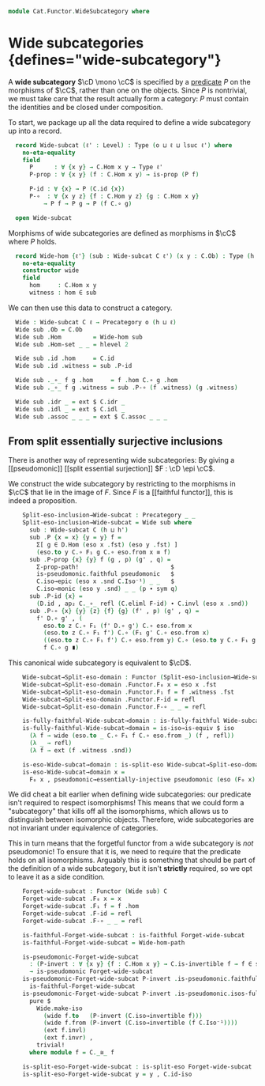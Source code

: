 <!--
```agda
open import Cat.Functor.Properties
open import Cat.Prelude

import Cat.Reasoning
```
-->

```agda
module Cat.Functor.WideSubcategory where
```

<!--
```agda
module _ {o ℓ} (C : Precategory o ℓ) where
  private module C = Cat.Reasoning C
```
-->

# Wide subcategories {defines="wide-subcategory"}

A **wide subcategory** $\cD \mono \cC$ is specified by a [predicate] $P$
on the morphisms of $\cC$, rather than one on the objects. Since $P$ is
nontrivial, we must take care that the result actually form a category:
$P$ must contain the identities and be closed under composition.

[predicate]: 1Lab.HLevel.html#is-prop

To start, we package up all the data required to define a wide
subcategory up into a record.

```agda
  record Wide-subcat (ℓ' : Level) : Type (o ⊔ ℓ ⊔ lsuc ℓ') where
    no-eta-equality
    field
      P      : ∀ {x y} → C.Hom x y → Type ℓ'
      P-prop : ∀ {x y} (f : C.Hom x y) → is-prop (P f)

      P-id : ∀ {x} → P (C.id {x})
      P-∘  : ∀ {x y z} {f : C.Hom y z} {g : C.Hom x y}
          → P f → P g → P (f C.∘ g)

  open Wide-subcat
```

Morphisms of wide subcategories are defined as morphisms in $\cC$ where
$P$ holds.

<!--
```agda
instance
  Membership-wide-subcat
    : ∀ {o ℓ ℓ'} {C : Precategory o ℓ} {x y}
    → Membership (C .Precategory.Hom x y) (Wide-subcat C ℓ') ℓ'
  Membership-wide-subcat = record { _∈_ = λ f W → Wide-subcat.P W f }

module _ {o h} {C : Precategory o h} where
  private
    module C = Cat.Reasoning C
    variable ℓ : Level

  open Precategory
  open Wide-subcat
```
-->

```agda
  record Wide-hom {ℓ'} (sub : Wide-subcat C ℓ') (x y : C.Ob) : Type (h ⊔ ℓ') where
    no-eta-equality
    constructor wide
    field
      hom     : C.Hom x y
      witness : hom ∈ sub
```

<!--
```agda
  open Wide-hom public

  Wide-hom-path
    : {sub : Wide-subcat C ℓ}
    → {x y : C.Ob}
    → {f g : Wide-hom sub x y}
    → f .hom ≡ g .hom
    → f ≡ g
  Wide-hom-path {f = f} {g = g} p i .hom = p i
  Wide-hom-path {sub = sub} {f = f} {g = g} p i .witness =
    is-prop→pathp (λ i → sub .P-prop (p i)) (f .witness) (g .witness) i

  instance
    Extensional-wide-hom
      : ∀ {ℓ ℓr} {sub : Wide-subcat C ℓ} {x y : C.Ob}
      → ⦃ sa : Extensional (C.Hom x y) ℓr ⦄
      → Extensional (Wide-hom sub x y) ℓr
    Extensional-wide-hom ⦃ sa ⦄ = injection→extensional! Wide-hom-path sa

    H-Level-Wide-hom
      : ∀ {sub : Wide-subcat C ℓ} {x y : C.Ob} {n}
      → H-Level (Wide-hom sub x y) (2 + n)
    H-Level-Wide-hom {sub = sub} = basic-instance 2 $ Iso→is-hlevel 2 eqv $
      Σ-is-hlevel 2 (C.Hom-set _ _) λ f → is-hlevel-suc 1 (sub .P-prop f)
      where unquoteDecl eqv = declare-record-iso eqv (quote Wide-hom)
```
-->

We can then use this data to construct a category.

```agda
  Wide : Wide-subcat C ℓ → Precategory o (h ⊔ ℓ)
  Wide sub .Ob = C.Ob
  Wide sub .Hom         = Wide-hom sub
  Wide sub .Hom-set _ _ = hlevel 2

  Wide sub .id .hom     = C.id
  Wide sub .id .witness = sub .P-id

  Wide sub ._∘_ f g .hom     = f .hom C.∘ g .hom
  Wide sub ._∘_ f g .witness = sub .P-∘ (f .witness) (g .witness)

  Wide sub .idr _ = ext $ C.idr _
  Wide sub .idl _ = ext $ C.idl _
  Wide sub .assoc _ _ _ = ext $ C.assoc _ _ _
```

## From split essentially surjective inclusions

There is another way of representing wide subcategories: By giving a
[[pseudomonic]] [[split essential surjection]] $F : \cD \epi \cC$.

<!--
```agda
  module _ {o' h'} {D : Precategory o' h'} {F : Functor D C}
    (pseudomonic : is-pseudomonic F)
    (eso : is-split-eso F)
    where
    open Functor F
    private
      module D = Cat.Reasoning D
      module eso x =  C._≅_ (eso x .snd)
```
-->

We construct the wide subcategory by restricting to the morphisms in
$\cC$ that lie in the image of $F$. Since $F$ is a [[faithful functor]],
this is indeed a proposition.

```agda
    Split-eso-inclusion→Wide-subcat : Precategory _ _
    Split-eso-inclusion→Wide-subcat = Wide sub where
      sub : Wide-subcat C (h ⊔ h')
      sub .P {x = x} {y = y} f =
        Σ[ g ∈ D.Hom (eso x .fst) (eso y .fst) ]
        (eso.to y C.∘ F₁ g C.∘ eso.from x ≡ f)
      sub .P-prop {x} {y} f (g , p) (g' , q) =
        Σ-prop-path!                          $
        is-pseudomonic.faithful pseudomonic   $
        C.iso→epic (eso x .snd C.Iso⁻¹) _ _   $
        C.iso→monic (eso y .snd) _ _ (p ∙ sym q)
      sub .P-id {x} =
        (D.id , ap₂ C._∘_ refl (C.eliml F-id) ∙ C.invl (eso x .snd))
      sub .P-∘ {x} {y} {z} {f} {g} (f' , p) (g' , q) =
        f' D.∘ g' , (
          eso.to z C.∘ F₁ (f' D.∘ g') C.∘ eso.from x                                    ≡⟨ C.push-inner (F-∘ f' g') ⟩
          (eso.to z C.∘ F₁ f') C.∘ (F₁ g' C.∘ eso.from x)                               ≡⟨ C.insert-inner (eso.invr y) ⟩
          ((eso.to z C.∘ F₁ f') C.∘ eso.from y) C.∘ (eso.to y C.∘ F₁ g' C.∘ eso.from x) ≡⟨ ap₂ C._∘_ (sym (C.assoc _ _ _) ∙ p) q ⟩
          f C.∘ g ∎)
```

This canonical wide subcategory is equivalent to $\cD$.

```agda
    Wide-subcat→Split-eso-domain : Functor (Split-eso-inclusion→Wide-subcat) D
    Wide-subcat→Split-eso-domain .Functor.F₀ x = eso x .fst
    Wide-subcat→Split-eso-domain .Functor.F₁ f = f .witness .fst
    Wide-subcat→Split-eso-domain .Functor.F-id = refl
    Wide-subcat→Split-eso-domain .Functor.F-∘ _ _ = refl

    is-fully-faithful-Wide-subcat→domain : is-fully-faithful Wide-subcat→Split-eso-domain
    is-fully-faithful-Wide-subcat→domain = is-iso→is-equiv $ iso
      (λ f → wide (eso.to _ C.∘ F₁ f C.∘ eso.from _) (f , refl))
      (λ _ → refl)
      (λ f → ext (f .witness .snd))

    is-eso-Wide-subcat→domain : is-split-eso Wide-subcat→Split-eso-domain
    is-eso-Wide-subcat→domain x =
      F₀ x , pseudomonic→essentially-injective pseudomonic (eso (F₀ x) .snd)
```

We did cheat a bit earlier when defining wide subcategories: our
predicate isn't required to respect isomorphisms! This means that we
could form a "subcategory" that kills off all the isomorphisms, which
allows us to distinguish between isomorphic objects. Therefore,
wide subcategories are not invariant under equivalence of categories.

This in turn means that the forgetful functor from a wide subcategory is
*not* pseudomonic! To ensure that it is, we need to require that the
predicate holds on all isomorphisms. Arguably this is something that
should be part of the definition of a wide subcategory, but it isn't
**strictly** required, so we opt to leave it as a side condition.

<!--
```agda
  module _ {sub : Wide-subcat C ℓ} where
    private module Wide = Cat.Reasoning (Wide sub)
    open Functor
```
-->

```agda
    Forget-wide-subcat : Functor (Wide sub) C
    Forget-wide-subcat .F₀ x = x
    Forget-wide-subcat .F₁ f = f .hom
    Forget-wide-subcat .F-id = refl
    Forget-wide-subcat .F-∘ _ _ = refl

    is-faithful-Forget-wide-subcat : is-faithful Forget-wide-subcat
    is-faithful-Forget-wide-subcat = Wide-hom-path

    is-pseudomonic-Forget-wide-subcat
      : (P-invert : ∀ {x y} {f : C.Hom x y} → C.is-invertible f → f ∈ sub)
      → is-pseudomonic Forget-wide-subcat
    is-pseudomonic-Forget-wide-subcat P-invert .is-pseudomonic.faithful =
      is-faithful-Forget-wide-subcat
    is-pseudomonic-Forget-wide-subcat P-invert .is-pseudomonic.isos-full f =
      pure $
        Wide.make-iso
          (wide f.to   (P-invert (C.iso→invertible f)))
          (wide f.from (P-invert (C.iso→invertible (f C.Iso⁻¹))))
          (ext f.invl)
          (ext f.invr) ,
        trivial!
      where module f = C._≅_ f

    is-split-eso-Forget-wide-subcat : is-split-eso Forget-wide-subcat
    is-split-eso-Forget-wide-subcat y = y , C.id-iso
```
